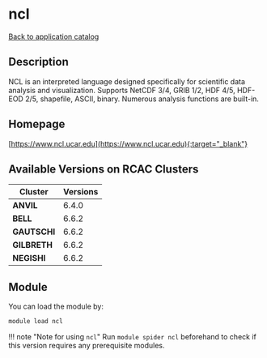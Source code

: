 # ncl

[Back to application catalog](../app_catalog.md)

## Description

NCL is an interpreted language designed specifically for scientific data analysis and visualization. Supports NetCDF 3/4, GRIB 1/2, HDF 4/5, HDF-EOD 2/5, shapefile, ASCII, binary. Numerous analysis functions are built-in.

## Homepage

[https://www.ncl.ucar.edu](https://www.ncl.ucar.edu){:target="_blank"}

## Available Versions on RCAC Clusters

|Cluster|Versions|
|---|---|
**ANVIL**|6.4.0
**BELL**|6.6.2
**GAUTSCHI**|6.6.2
**GILBRETH**|6.6.2
**NEGISHI**|6.6.2

## Module

You can load the module by:

```bash
module load ncl
```

!!! note "Note for using `ncl`"
    Run `module spider ncl` beforehand to check if this version requires any prerequisite modules.
